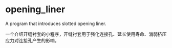 # opening_liner
A program that introduces slotted opening liner.

一个介绍开缝衬套的小程序，开缝衬套用于强化连接孔、延长使用寿命、消弱挤压应力对连接孔产生的影响。
